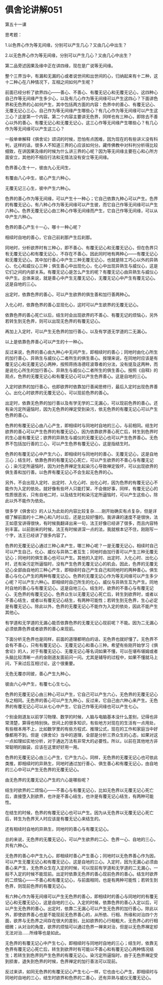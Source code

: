 # 俱舍论讲解051

第五十一课

思考题：

1.以色界心作为等无间缘，分别可以产生几心？又由几心中出生？

2.以无色界心作为等无间缘，分别可以产生几心？又由几心中出生？

第二品旁述因果及缘中正在讲四缘，现在是广说等无间缘。

整个三界当中，有漏和无漏的心或者说世间和出世间的心，归纳起来有十二种，这十二种心在八种情况下，互相之间如何产生呢？

前面已经分析了欲界四心——善心、不善心、有覆无记心和无覆无记心，这四种心自己作等无间缘产生多少心，以及有几心作为等无间缘可以产生这四心？下面讲色界和无色界的心如何产生，其中包括两方面的内容：色界中的善心、有覆无记心、无覆无记心三心，自己作为等无间缘产生哪些心？有几心作为等无间缘可以产生这三心？这是第一个内容。第二个内容主要讲无色界，同样也有三种心，即除去不善心以外的善心、有覆无记心和无覆无记心，这三心作等无间缘产生哪些心？有几心作为等无间缘可以产生这三心？

一般单单解释《俱舍论》颂词的时候，恐怕有点困难，因为现在的有些讲义没有科判，这样的话，很多人不知道三界的心应该如何分。藏传佛教中对科判分析得比较细致，在讲因果及缘的时候为什么讲三界的心呢？因为等无间缘主要在心和心所方面安立，其他的不相应行法和无情法没有安立等无间缘。

色界善心生十一，彼由九心无间生，

有覆由八心中生，彼心产生六种心，

无覆无记三心生，彼中产生六种心。

色界的善心作为等无间缘，可以产生十一种心；它自己依靠九种心可以产生。色界的有覆无记心，有八种心作为等无间缘可以产生彼，而它自己作等无间缘可以产生六种心。色界无覆无记心由三种心作等无间缘而产生，它自己作等无间缘，可以从中产生六种心。

色界的善心产生十一心，哪十一种心呢？

相续时自地的善心，它自己前刹那产生后刹那。

同地时，分析欲界时有三种心，即不善心、有覆无记心和无覆无记心，但在色界只有无覆无记心和有覆无记心，不存在不善心。因此同时地有两种心——有覆无记心和无覆无记心。其中加行善心中产生三种无覆无记心，也就是除工巧心以外的异熟心、化心和威仪心三种；俱生善心中出现化心，化心中出现异熟生与威仪心，这是它们之间的内部关系。有覆无记心是怎么产生的呢？有覆无记心由异熟生与威仪心中产生。总体来说，就是善心中产生无覆无记心，无覆无记心中产生有覆无记心。这是自地的三心。

出定时，依靠色界的善心，可以产生欲界的俱生善和加行善两种心。

入化心时，依靠色界的善心显现化心，这时可以产生欲界的无覆无记心。

依靠色界的善心死亡以后，结生时会出现欲界的不善心、有覆无记的烦恼心，另外若转生到无色界，则可以出现无色界的有覆无记心。

再加上入定时，可以产生无色界的加行善心，以及有学道无学道的二无漏心。

以上是依靠色界善心可以产生的十一种心。

反过来说，色界的善心由九种心中无间产生，即相续时的善心；同地时由化心所生的加行善心、异熟生与威仪心二者所生的俱生善心。按理来说，在同地时应该是有覆无记心和无覆无记心两种，按照蒋扬洛德旺波尊者的分法，没有提及这两种，而是说化心所生的加行善心、异熟生与威仪心二者所生的俱生善心。按照《自释》的观点，色界的无覆无记心和有覆无记心可以产生色界善心。这是自地的三心。

入定时欲界的加行善心，也即欲界时依靠加行善闻思修行，最后入定时出现色界善心。出化心时欲界的无覆无记心，可以现前色界的善心。

出定时，依靠无色界的加行善以及有学无学的二无漏心，可以现前色界的善心。还有染污定所逼恼时，因为无色界的禅定受到染污，依无色界的有覆无记心可以产生色界的善心。

色界的有覆无记心由八心产生，即相续时与同地时自地的三心，与前相同。结生时欲界的善心可以产生色界的有覆无记心，因为依靠欲界善心死亡后，转生到色界时的生心是有覆无记；欲界的异熟生与威仪的无覆无记心也可以产生色界善心。无色界不包括加行善的三心，可以产生色界有覆无记心，这是指结生时。

色界的有覆无记心中产生六心，即相续时与同地时的善心、无覆无记心，这是自地三心；结生时，依靠色界的有覆无记心死亡，可以产生欲界的不善心与有覆无记心；染污定所逼恼时，因为对色界禅定生起染污心导致禅定毁坏，可以出现欲界的俱生善和加行善。以色界有覆无记心不会生起无色界的心。

另外，不会出现入定时、出定时、入化心时、出化心时，因为色界的有覆无记心不能作为入定的依处。就好像有些坏人只能打架，不会做好事，同样，有覆无记心的性质很恶劣，只有自地二时，以及结生时和染污定所逼恼时，可以产生这些心，除此以外不能作为依处。

很多学《俱舍论》的人认为此处的内容比较复杂……刚开始确实有点复杂，但是详细了解前面的十二种心和八时以后，还是比较好懂的。我讲课的速度不是很快，法王如意宝讲得很快，有时候我翻译出来一句，法王好像已经讲了很多，而且内容特别丰富。以前刚来的时候，法王有时候讲深一点的法，我就根本记不住，刚刚写一个字，法王已经讲了很多内容了。

色界的无覆无记心通过三种心来产生，哪三种心呢？一是无覆无记心，相续时自己可以产生自己，化心、威仪与异熟二者互生；同地时由加行善可以产生三种无覆无记心；同地时的俱生善心也可以产生。其他的入定时、出定时、入化心时、出化心时，还有染污定所逼恼时，没有产生色界无覆无记心的机会。因此，色界的无覆无记心全部由自地的三种心产生，即相续时自己产生自己和同地时的两种善心。俱生善心与化心产生的两种有覆无记心。色界的无覆无记心作为等无间缘可以产生多少心呢？可以产生六种心。即相续时自己所生的化心，威仪与异熟生互为产生。同地时自地的善心与有覆无记心。这是自地三心。结生时，欲界的不善心与有覆无记心、无色界的有覆无记心，色界众生以无覆无记心死亡后，转生到欲界时，或者以不善心结生，或者以有覆无记心结生，有两种可能性；若转生到无色界，生心必定是有覆无记心。除此以外，色界的无覆无记心不能作为入定的依处，因此不能产生其他心。

有学道和无学道的无漏心能否依靠色界的无覆无记心现前呢？不能。因为二无漏心必须依靠色界或者欲界的善心来现前。

下面分析无色界也是同样，前面的道理都明白的话，无色界也就好懂了。无色界不会有不善心，只有有覆无记心、无覆无记心和善心三种。希望有些刚开始学习《俱舍论》的人，对于有覆无记心、无覆无记心等名词如果不懂，可以在堪布堪姆或者头脑比较清晰一点的金刚道友面前问一问。尤其是辅导的过程中，如果不懂就马上问，下来过后互相讨论，这个很重要。

无色无覆亦同彼，善心产生九种心，

彼由六心中产生，有覆七心生七心。

色界的无覆无记心由三种心可以产生，它自己可以产生六心，无色界的无覆无记心与之相同。无色界的善心可以产生九种心，反过来，它自己由六种心来产生。无色界的有覆无记心可以从七心中产生，它自己作等无间缘也可以产生七心。

个别金刚道友以前学习物理、数学的时候，人脑与电脑基本没什么差别，记得也非常清楚，算得也特别快。世间上的很多知识，有些地方对现在的生活有一点用处，有些根本用不上，比如数学里的有些方程式、推理公式，现在的工作和家庭当中好像都用不到。但是《俱舍论》当中的道理，全部是分析三界众生的心态，如果对这一点如理如实地分析，对于通达万法有非常大的必要性。所以，以前在其他地方非常聪明的脑袋，应该在这里好好用一用。

色界的无覆无记心由三心产生，它产生六心，同样，无色界的无覆无记心也可依此类推，即相续时的异熟生，同地时通过加行善心、俱生善心和有覆无记心，由自地的三心中可以产生无色界的无覆无记心。

由无色界的无覆无记心产生的六心是哪些呢？

结生时欲界的二烦恼心——不善心与有覆无记心，比如无色界以无覆无记心死亡后，直接堕入到欲界，也许是不善心结生，也许是有覆无记心结生，有两种可能性。

在结生的时候，色界的有覆无记心也可以产生。因为从无色界以无覆无记心死亡后，转生为色界天人时应该是有覆无记心来结生的。

还有相续时自地的异熟生，同地时的善心与有覆无记心。

总的来说，无色界的无覆无记心，可以产生欲界的二心、色界一心、自地的三心，共有六种心。

无色界的善心中产生九心，即相续时善心产生善心；同地时以无色界善心作为因，可以产生无覆无记心和有覆无记心，这是自地的三心。入定时，因为无漏心必须由善心来产生，无色界众生在入定的时候，可以现前有学道和无学道的二无漏心，一般不入定的时候不能现前。出定时依靠无色界的善心现前色界的善心。结生时欲界的二烦恼心——不善心和有覆无记心，与前面相同，也是有两种可能性；若转生到色界，则现前色界的有覆无记心。

有六种心作为等无间缘可以产生无色界的善心，即相续时的善心与同地时的有覆无记心和无覆无记心，这是自地的三心。入定的时候，依靠色界的善心入定以后，可以产生无色界的善心。出定时，依靠二无漏心可以产生无色界的加行善心。除此以外，即使欲界善心也是不能现前无色界善心的，从所依、行相、所缘和对治四个方面，欲界与无色界之间存在很大的差别，比如欲界的心行相粗大，无色界心的行相细微；从对治的角度，欲界的烦恼可以通过色界一禅来对治，但是以无色界禅定却无法对治……所缘等也是如此。

无色界的有覆无记心中产生七心，即相续时与同地时自地的三心；结生时，依靠无色界有覆无记心死亡后，转生到欲界时有可能以不善心和有覆无记心两种情况结生；若转生到色界则产生色界的有覆无记心。染污定所逼恼时，由于无色界禅定受到损害，退失到色界的时候，色界禅定的加行善法可以现前。

反过来讲，如同无色界的有覆无记心产生七心一样，它也由七心产生，即相续时与同地时自地的三心，结生时欲界和色界的二善心，还有异熟与威仪无覆无记心。

